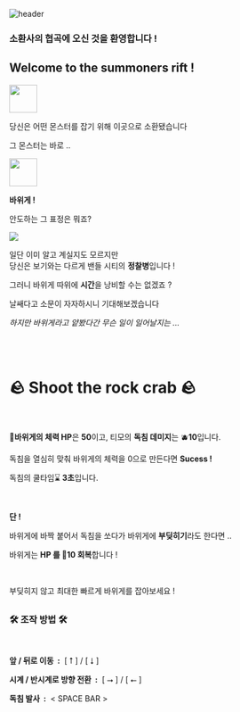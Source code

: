 ![header](https://capsule-render.vercel.app/api?type=waving&color=auto&height=200&section=header&text=Minkyu%20Shin&fontSize=32)

### 소환사의 협곡에 오신 것을 환영합니다 !
## Welcome to the summoners rift !

<img src="https://i.namu.wiki/i/PkfdcxuA7nVdMYMwEvyIdsvk0Kx3RQk2x9DzIbtRwtLXnUNZEX6UtpztPTrZIouvt8_ro7-t-pma5vy-J2inPytwnjVD_rS-qzhfYiFPQEVvD3zbqTeY0kIAy8x8oVCY7zBytbJbXPSq237FkVXBOA.webp" width="50" height="50"/>

당신은 어떤 몬스터를 잡기 위해 이곳으로 소환됐습니다  

그 몬스터는 바로 ..

<img src="https://www.google.com/url?sa=i&url=https%3A%2F%2Fblog.naver.com%2Fyamhib%2F220925006960%3FviewType%3Dpc&psig=AOvVaw2uHZFTHSqZgUmeD4sHoIha&ust=1710227165406000&source=images&cd=vfe&opi=89978449&ved=0CBIQjRxqFwoTCMjfjefS64QDFQAAAAAdAAAAABAE" width="50" height="50"/>

**바위게 !**  

안도하는 그 표정은 뭐죠?  

![](https://upload2.inven.co.kr/upload/2018/06/06/bbs/i14781279030.png?MW=800)

일단 이미 알고 계실지도 모르지만  
당신은 보기와는 다르게 밴들 시티의 **정찰병**입니다 !  

그러니 바위게 따위에 **시간**을 낭비할 수는 없겠죠 ?

날쌔다고 소문이 자자하시니 기대해보겠습니다

*하지만 바위게라고 얕봤다간 무슨 일이 일어날지는 ...*

<br>
<br>

# &#129704; Shoot the rock crab &#129704;

<br>

**&#129408;바위게의 체력 HP**은 **50**이고, 티모의 **독침 데미지**는 &#129744;**10**입니다.  

독침을 열심히 맞춰 바위게의 체력을 0으로 만든다면 **Sucess !**  

독침의 쿨타임&#8987; **3초**입니다.

<br>

**단 !**  

바위게에 바짝 붙어서 독침을 쏘다가 바위게에 **부딪히기**라도 한다면 ..  

바위게는 **HP 를 &#128150;10 회복**합니다 !  


<br>

부딪히지 않고 최대한 빠르게 바위게를 잡아보세요 !


## 
### &#128736;&#65039; 조작 방법 &#128736;&#65039;
<br>

**앞 / 뒤로 이동&nbsp; :**&nbsp; [ &#11105; ] / [ &#11107; ]


**시계 / 반시계로 방향 전환&nbsp; :**&nbsp; [ &#11106; ] / [ &#11104; ]  

**독침 발사&nbsp; :**&nbsp; < SPACE BAR >

## 
</center>

 <br/>
